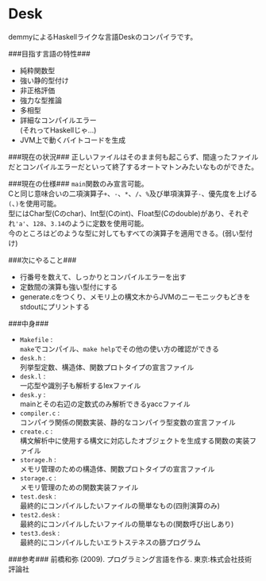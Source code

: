 Desk
==========
demmyによるHaskellライクな言語Deskのコンパイラです。

###目指す言語の特性###
+ 純粋関数型
+ 強い静的型付け
+ 非正格評価
+ 強力な型推論
+ 多相型
+ 詳細なコンパイルエラー  
(それってHaskellじゃ...)
+ JVM上で動くバイトコードを生成

###現在の状況###
正しいファイルはそのまま何も起こらず、間違ったファイルだとコンパイルエラーだといって終了するオートマトンみたいなものができた。

###現在の仕様###
`main`関数のみ宣言可能。  
Cと同じ意味合いの二項演算子`+`、`-`、`*`、`/`、`%`及び単項演算子`-`、優先度を上げる`(`、`)`を使用可能。  
型にはChar型(Cのchar)、Int型(Cのint)、Float型(Cのdouble)があり、それぞれ`'a'`、`128`、`3.14`のように定数を使用可能。  
今のところはどのような型に対してもすべての演算子を適用できる。(弱い型付け)

###次にやること###
+ 行番号を数えて、しっかりとコンパイルエラーを出す
+ 定数間の演算も強い型付にする
+ generate.cをつくり、メモリ上の構文木からJVMのニーモニックもどきをstdoutにプリントする

###中身###
+ `Makefile` :  
`make`でコンパイル、`make help`でその他の使い方の確認ができる
+ `desk.h` :  
列挙型定数、構造体、関数プロトタイプの宣言ファイル
+ `desk.l` :  
一応型や識別子も解析するlexファイル
+ `desk.y` :  
mainとその右辺の定数式のみ解析できるyaccファイル
+ `compiler.c` :  
コンパイラ関係の関数実装、静的なコンパイラ型変数の宣言ファイル
+ `create.c` :  
構文解析中に使用する構文に対応したオブジェクトを生成する関数の実装ファイル
+ `storage.h` :  
メモリ管理のための構造体、関数プロトタイプの宣言ファイル
+ `storage.c` :  
メモリ管理のための関数実装ファイル
+ `test.desk` :  
最終的にコンパイルしたいファイルの簡単なもの(四則演算のみ)
+ `test2.desk` :  
最終的にコンパイルしたいファイルの簡単なもの(関数呼び出しあり)
+ `test3.desk` :  
最終的にコンパイルしたいエラトステネスの篩プログラム

###参考###
前橋和弥 (2009). プログラミング言語を作る. 東京:株式会社技術評論社
